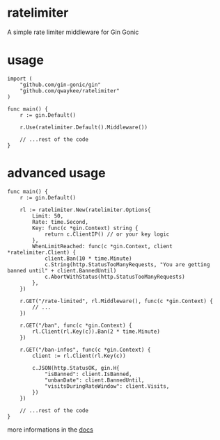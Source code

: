 # ratelimiter
A simple rate limiter middleware for Gin Gonic

# usage
```golang
import (
	"github.com/gin-gonic/gin"
	"github.com/qwaykee/ratelimiter"
)

func main() {
	r := gin.Default()

	r.Use(ratelimiter.Default().Middleware())

	// ...rest of the code
}
```

# advanced usage

```golang
func main() {
	r := gin.Default()

	rl := ratelimiter.New(ratelimiter.Options{
		Limit: 50,
		Rate: time.Second,
		Key: func(c *gin.Context) string {
			return c.ClientIP() // or your key logic
		},
		WhenLimitReached: func(c *gin.Context, client *ratelimiter.Client) {
			client.Ban(10 * time.Minute)
			c.String(http.StatusTooManyRequests, "You are getting banned until" + client.BannedUntil)
			c.AbortWithStatus(http.StatusTooManyRequests)
		},
	})

	r.GET("/rate-limited", rl.Middleware(), func(c *gin.Context) {
		// ...
	})
	
	r.GET("/ban", func(c *gin.Context) {
		rl.Client(rl.Key(c)).Ban(2 * time.Minute)
	})
	
	r.GET("/ban-infos", func(c *gin.Context) {
		client := rl.Client(rl.Key(c))

		c.JSON(http.StatusOK, gin.H{
			"isBanned": client.IsBanned,
			"unbanDate": client.BannedUntil,
			"visitsDuringRateWindow": client.Visits,
		})
	})

	// ...rest of the code
}
```

more informations in the [docs](https://pkg.go.dev/github.com/qwaykee/ratelimiter)